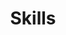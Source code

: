 ---
weight: 10
widget: skills

title: Skills
id: skills

skills:
- name: 🦀 Rust
  level: expert
  color: "#AA0000"
- name: C#
  level: expert
  color: "#601e71"
- name: Shaders
  level: expert
  color: "#77a25a"
- name: Unity
  level: advanced
  color: "#AAAAAA"
- name: Java
  level: intermediate
  color: "#4476ad"
- name: Html / Css
  level: basic
  color: "#a4941f"
- name: Javascript
  level: basic
  color: "#9d620f"
---